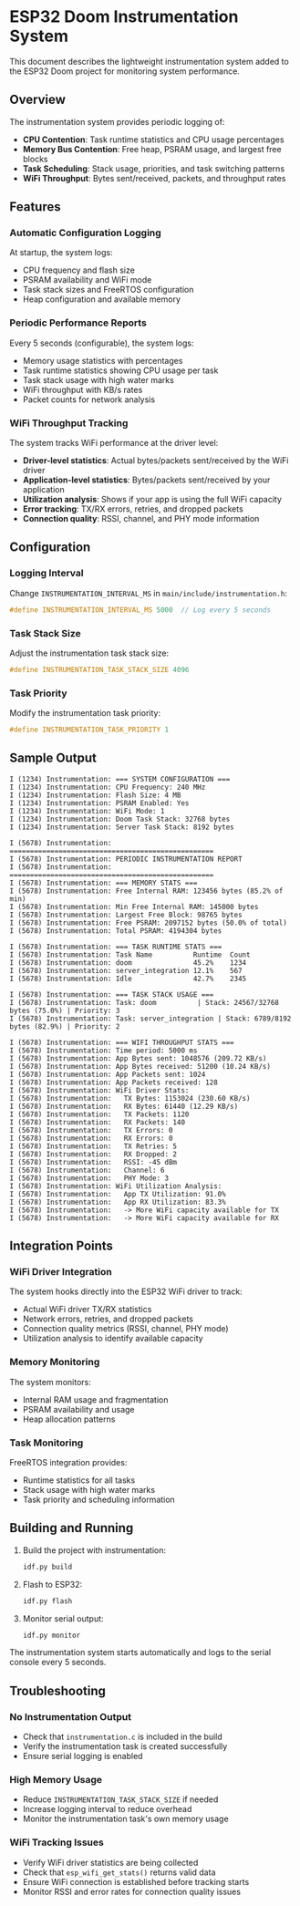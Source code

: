 # ESP32 Doom Instrumentation System

This document describes the lightweight instrumentation system added to the ESP32 Doom project for monitoring system performance.

## Overview

The instrumentation system provides periodic logging of:
- **CPU Contention**: Task runtime statistics and CPU usage percentages
- **Memory Bus Contention**: Free heap, PSRAM usage, and largest free blocks
- **Task Scheduling**: Stack usage, priorities, and task switching patterns
- **WiFi Throughput**: Bytes sent/received, packets, and throughput rates

## Features

### Automatic Configuration Logging
At startup, the system logs:
- CPU frequency and flash size
- PSRAM availability and WiFi mode
- Task stack sizes and FreeRTOS configuration
- Heap configuration and available memory

### Periodic Performance Reports
Every 5 seconds (configurable), the system logs:
- Memory usage statistics with percentages
- Task runtime statistics showing CPU usage per task
- Task stack usage with high water marks
- WiFi throughput with KB/s rates
- Packet counts for network analysis

### WiFi Throughput Tracking
The system tracks WiFi performance at the driver level:
- **Driver-level statistics**: Actual bytes/packets sent/received by the WiFi driver
- **Application-level statistics**: Bytes/packets sent/received by your application
- **Utilization analysis**: Shows if your app is using the full WiFi capacity
- **Error tracking**: TX/RX errors, retries, and dropped packets
- **Connection quality**: RSSI, channel, and PHY mode information

## Configuration

### Logging Interval
Change `INSTRUMENTATION_INTERVAL_MS` in `main/include/instrumentation.h`:
```c
#define INSTRUMENTATION_INTERVAL_MS 5000  // Log every 5 seconds
```

### Task Stack Size
Adjust the instrumentation task stack size:
```c
#define INSTRUMENTATION_TASK_STACK_SIZE 4096
```

### Task Priority
Modify the instrumentation task priority:
```c
#define INSTRUMENTATION_TASK_PRIORITY 1
```

## Sample Output

```
I (1234) Instrumentation: === SYSTEM CONFIGURATION ===
I (1234) Instrumentation: CPU Frequency: 240 MHz
I (1234) Instrumentation: Flash Size: 4 MB
I (1234) Instrumentation: PSRAM Enabled: Yes
I (1234) Instrumentation: WiFi Mode: 1
I (1234) Instrumentation: Doom Task Stack: 32768 bytes
I (1234) Instrumentation: Server Task Stack: 8192 bytes

I (5678) Instrumentation: ==================================================
I (5678) Instrumentation: PERIODIC INSTRUMENTATION REPORT
I (5678) Instrumentation: ==================================================
I (5678) Instrumentation: === MEMORY STATS ===
I (5678) Instrumentation: Free Internal RAM: 123456 bytes (85.2% of min)
I (5678) Instrumentation: Min Free Internal RAM: 145000 bytes
I (5678) Instrumentation: Largest Free Block: 98765 bytes
I (5678) Instrumentation: Free PSRAM: 2097152 bytes (50.0% of total)
I (5678) Instrumentation: Total PSRAM: 4194304 bytes

I (5678) Instrumentation: === TASK RUNTIME STATS ===
I (5678) Instrumentation: Task Name          Runtime  Count
I (5678) Instrumentation: doom               45.2%    1234
I (5678) Instrumentation: server_integration 12.1%    567
I (5678) Instrumentation: Idle               42.7%    2345

I (5678) Instrumentation: === TASK STACK USAGE ===
I (5678) Instrumentation: Task: doom          | Stack: 24567/32768 bytes (75.0%) | Priority: 3
I (5678) Instrumentation: Task: server_integration | Stack: 6789/8192 bytes (82.9%) | Priority: 2

I (5678) Instrumentation: === WIFI THROUGHPUT STATS ===
I (5678) Instrumentation: Time period: 5000 ms
I (5678) Instrumentation: App Bytes sent: 1048576 (209.72 KB/s)
I (5678) Instrumentation: App Bytes received: 51200 (10.24 KB/s)
I (5678) Instrumentation: App Packets sent: 1024
I (5678) Instrumentation: App Packets received: 128
I (5678) Instrumentation: WiFi Driver Stats:
I (5678) Instrumentation:   TX Bytes: 1153024 (230.60 KB/s)
I (5678) Instrumentation:   RX Bytes: 61440 (12.29 KB/s)
I (5678) Instrumentation:   TX Packets: 1120
I (5678) Instrumentation:   RX Packets: 140
I (5678) Instrumentation:   TX Errors: 0
I (5678) Instrumentation:   RX Errors: 0
I (5678) Instrumentation:   TX Retries: 5
I (5678) Instrumentation:   RX Dropped: 2
I (5678) Instrumentation:   RSSI: -45 dBm
I (5678) Instrumentation:   Channel: 6
I (5678) Instrumentation:   PHY Mode: 3
I (5678) Instrumentation: WiFi Utilization Analysis:
I (5678) Instrumentation:   App TX Utilization: 91.0%
I (5678) Instrumentation:   App RX Utilization: 83.3%
I (5678) Instrumentation:   -> More WiFi capacity available for TX
I (5678) Instrumentation:   -> More WiFi capacity available for RX
```

## Integration Points

### WiFi Driver Integration
The system hooks directly into the ESP32 WiFi driver to track:
- Actual WiFi driver TX/RX statistics
- Network errors, retries, and dropped packets
- Connection quality metrics (RSSI, channel, PHY mode)
- Utilization analysis to identify available capacity

### Memory Monitoring
The system monitors:
- Internal RAM usage and fragmentation
- PSRAM availability and usage
- Heap allocation patterns

### Task Monitoring
FreeRTOS integration provides:
- Runtime statistics for all tasks
- Stack usage with high water marks
- Task priority and scheduling information

## Building and Running

1. Build the project with instrumentation:
   ```bash
   idf.py build
   ```

2. Flash to ESP32:
   ```bash
   idf.py flash
   ```

3. Monitor serial output:
   ```bash
   idf.py monitor
   ```

The instrumentation system starts automatically and logs to the serial console every 5 seconds.

## Troubleshooting

### No Instrumentation Output
- Check that `instrumentation.c` is included in the build
- Verify the instrumentation task is created successfully
- Ensure serial logging is enabled

### High Memory Usage
- Reduce `INSTRUMENTATION_TASK_STACK_SIZE` if needed
- Increase logging interval to reduce overhead
- Monitor the instrumentation task's own memory usage

### WiFi Tracking Issues
- Verify WiFi driver statistics are being collected
- Check that `esp_wifi_get_stats()` returns valid data
- Ensure WiFi connection is established before tracking starts
- Monitor RSSI and error rates for connection quality issues 